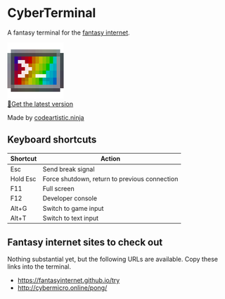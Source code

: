 CyberTerminal
=============
A fantasy terminal for the [fantasy internet](https://fantasyinternet.github.io/).

[![icon](./src/images/icon.gif)  
💾Get the latest version](https://github.com/FantasyInternet/cyberterminal/releases/latest)

Made by [codeartistic.ninja](http://the.codeartistic.ninja/)

Keyboard shortcuts
------------------
Shortcut  | Action
--------- | ------
Esc       | Send break signal
Hold Esc  | Force shutdown, return to previous connection
F11       | Full screen
F12       | Developer console
Alt+G     | Switch to game input
Alt+T     | Switch to text input

Fantasy internet sites to check out
-----------------------------------
Nothing substantial yet, but the following URLs are available. Copy these links into the terminal.

 - https://fantasyinternet.github.io/try
 - http://cybermicro.online/pong/
